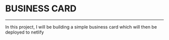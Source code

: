 # BUSINESS CARD
---

In this project, I will be building a simple business card which will then be deployed to netlify
